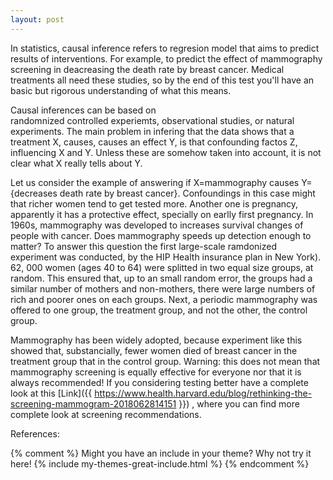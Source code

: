 ```yaml
---
layout: post
---
```


In statistics, causal inference refers to 
regresion model that aims to predict results 
of interventions. For example, to predict
the effect of mammography screening
in deacreasing the death rate by breast cancer. 
Medical treatments all need these studies, so
by the end of this test you'll have an basic
but rigorous understanding of what this means. 

Causal inferences can be based on  
randomnized controlled experiemts, observational studies,
 or natural experiments. 
The main problem in infering that the data 
shows that a treatment X, causes, causes an effect Y, is 
that confounding factos Z, influencing 
X and Y. Unless these are somehow taken into 
account, it is not clear what X really tells
about Y. 

Let us consider the example of answering if 
X=mammography causes Y={decreases death rate by breast cancer}. 
Confoundings in this case might that richer 
women tend to get tested more. Another one is pregnancy,
apparently it has a protective effect, specially
on earlly first pregnancy. In 1960s, mammography
was developed to increases survival changes 
of people with cancer. 
Does mammography speeds up detection enough
to matter? To answer this question the first large-scale
ramdonized experiment was conducted, by the HIP Health
insurance plan in New York).  62, 000 women (ages 40 to 64) 
were splitted in two equal 
size groups, at random. This ensured that, up 
to an small random error, the groups had a similar 
number of mothers and non-mothers, there were large numbers
of rich and poorer ones on each groups. Next, a 
periodic mammography was offered to one group, the 
treatment group,  and not the other, the control group.

Mammography has been widely adopted, because experiment like 
this showed that, substancially, fewer women died 
of breast cancer in the treatment group that in the control
group. Warning: this does not mean that mammography screening 
is equally effective for everyone nor that it is always 
recommended! If you considering testing better have a complete look at this
[Link]({{ https://www.health.harvard.edu/blog/rethinking-the-screening-mammogram-2018062814151 }}) ,
where you can find more complete look at screening recommendations. 












References:

{% comment %}
Might you have an include in your theme? Why not try it here!
{% include my-themes-great-include.html %}
{% endcomment %}

